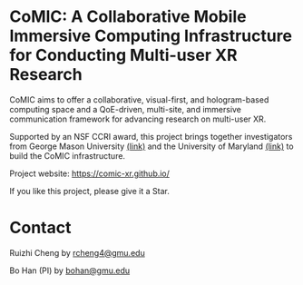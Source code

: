 # CoMIC: A Collaborative Mobile Immersive Computing Infrastructure for Conducting Multi-user XR Research
CoMIC aims to offer a collaborative, visual-first, and hologram-based computing space and a QoE-driven, multi-site, and immersive communication framework for advancing research on multi-user XR.

Supported by an NSF CCRI award, this project brings together investigators from George Mason University [(link)](https://www.nsf.gov/awardsearch/showAward?AWD_ID=2235049) and the University of Maryland [(link)](https://www.nsf.gov/awardsearch/showAward?AWD_ID=2235050) to build the CoMIC infrastructure.

Project website: https://comic-xr.github.io/

If you like this project, please give it a Star.

# Contact
Ruizhi Cheng by rcheng4@gmu.edu

Bo Han (PI) by bohan@gmu.edu
